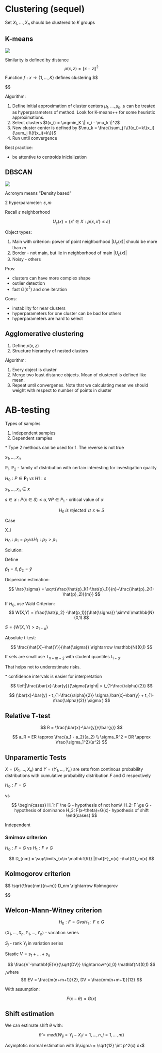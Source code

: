 # Clustering (sequel)

Set $X_1,\dots,X_n$ should be clustered to $K$ groups

## K-means

![](imgs/kmeans.excalidraw.png)

Similarity is defined by distance
$$
    \rho(x,z)= \| x -z  \|^2 
$$

Function $f: x \rightarrow \{1,\dots, K\}$ defines clustering
$$

$$

Algorithm:

1. Define initial approximation of cluster centers $\mu_1, \dots, \mu_n$. $\mu$ can be treated as hyperparameters of method.
    Look for K-means++ for some heuristic approximations. 
2. Select clusters $f(x_i) = \argmin_K \| x_i - \mu_k \|^2$
3. New cluster center is defined by $\mu_k = \frac{\sum_j I\{f(x_i)=k\}x_i}{\sum_j I\{f(x_i)=k\}}$
4. Run until convergence

Best practice:
- be attentive to centroids inicialization

## DBSCAN 

![](imgs/dbscna.excalidraw.png)

Acronym means "Density based"

2 hyperparameter: $\varepsilon, m$ 

Recall $\varepsilon$ neighborhood

$$
    U_\varepsilon(x) = \{x' \in X: \rho(x,x') \le \varepsilon\}
$$

Object types:
1. Main with criterion: power of point neighborhood $|U_\varepsilon(x)|$ should be more than $m$ 
2. Border - not main, but lie in neighborhood of main $|U_\varepsilon(x)|$ 
3. Noisy - others

Pros:
- clusters can have more complex shape
- outlier detection
- fast $O(n^2)$ and one iteration
  
Cons:
- instability for near clusters
- hyperparameters for one cluster can be bad for others
- hyperparameters are hard to select

## Agglomerative clustering

1. Define $\rho(x,z)$
2. Structure hierarchy of nested clusters

Algorithm:

1. Every object is cluster
2. Merge two least distance objects. Mean of clustered is defined like mean. 
3. Repeat until convergenes.  Note that we calculating mean we should weight with respect to number of points in cluster 


# AB-testing

Types of samples
1. Independent samples
2. Dependent samples

\* Type 2 methods can be used for 1. The reverse is not true

$x_1, \dots, x_n$

$\mathbb{P}_1, \mathbb{P}_2$ - family of distribution with certain interesting for investigation quality 


$H_0: P \in \mathbf{P}_1 \ vs \ H1:s$

$x_1, \dots, x_n \in \varkappa$

$s \in \varkappa: P(x\in S) \le \alpha, \forall P \in P_1$ - critical value of $\alpha$ 

$$
H_0\ is\ rejected \rightleftarrows x \in S
$$


Case

X_i 

$H_0: p_1=p_2  vs H_1: p_2 > p_1$

Solution:

Define

$\hat{p}_1 = \bar{x}, \hat{p}_2 = \bar{y}$

Dispersion estimation:

$$
    \hat{\sigma} = \sqrt{\frac{\hat{p}_1(1-\hat{p}_1)}{n}+\frac{\hat{p}_2(1-\hat{p}_2)}{m}}
$$


If $H_0$, use Wald Criterion: 
$$
    W(X,Y) = \frac{\hat{p_2} -\hat{p_1}}{\hat{\sigma}} \sim^d \mathbb{N}(0,1)
$$

$S = \{W(X,Y) > z_{1-\alpha}\}$

Absolute t-test:

$$
    \frac{\hat{X}-\hat{Y}}{\hat{\sigma}} \rightarrow \mathbb{N}(0,1)
$$

If sets are small use $T_{n+m-2}$ with student quantiles $t_{1-\alpha}$.

That helps not to underestimate risks.

\* confidence intervals is easier for interpretation

$$
    \left|\frac{\bar{x}-\bar{y}}{\sigma}\right| > t_{1-\frac{\alpha}{2}}
$$ 

$$
    (\bar{x}-\bar{y} - t_{1-\frac{\alpha}{2}} \sigma,\bar{x}-\bar{y} + t_{1-\frac{\alpha}{2}} \sigma )
$$

## Relative T-test

$$
    R = \frac{\bar{x}-\bar{y}}{\bar{y}}
$$

$$
a_R = ER \approx \frac{a_1 - a_2}{a_2} \\
\sigma_R^2 = DR \approx \frac{\sigma_1^2}{a^2}
$$


## Unparamertic Tests

$X=(X_1,\dots, X_n)$ and $Y=(Y_1,\dots, Y_n)$ are sets from continous probability distributions with cumulative probability distribution $F$ and $G$ respectively

$H_0: F=G$

vs


$$
\begin{cases}
    H_1: F \ne G - hypothesis of not hom\\  
    H_2: F \ge G  - hypothesis of dominance
    H_3: F(x-\theta)=G(x)- hypothesis of shift
\end{cases}
$$

Independent 

### Smirnov criterion

$H_0: F=G$ vs $H_1: F\ne G$

$$
    D_{nm} = \sup\limits_{x\in \mathbf{R}} |\hat{F}_n(x) -\hat{G}_m(x)
$$

## Kolmogorov criterion

$$
    \sqrt{\frac{nm}{n+m}} D_nm \rightarrow Kolmogorov
    
$$

## Welcon-Mann-Witney criterion

$$
    H_0: F=G vs H_1: F \ge G 
$$

$(X_1,\dots,X_n,Y_1,\dots,Y_n)$ - variation series

$S_j$ - rank $Y_j$ in variation series

Stastic $V=s_1+\dots+s_n$

$$
    \frac{V`-\mathbf{E}V}{\sqrt{DV}} \rightarrow^{d_0} \mathbf{N}(0,1)
$$
,where 
$$
    EV = \frac{m(n+m+1)}{2}, DV = \frac{nm(n+m+1)}{12}
$$

With assumption:

$$
    F(x-\theta) \approx G(x)
$$

## Shift estimation

We can estimate shift $\theta$ with:

$$
    \hat{\theta}=med\{W_{ij} =Y_j-X_i\,i=1,\dots,n,j=1,\dots,m\} 
$$

Asymptotic normal estimation with $\sigma = \sqrt{12} \int p^2(x) dx$

